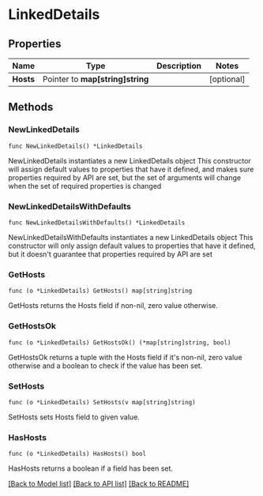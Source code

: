 # LinkedDetails

## Properties

Name | Type | Description | Notes
------------ | ------------- | ------------- | -------------
**Hosts** | Pointer to **map[string]string** |  | [optional] 

## Methods

### NewLinkedDetails

`func NewLinkedDetails() *LinkedDetails`

NewLinkedDetails instantiates a new LinkedDetails object
This constructor will assign default values to properties that have it defined,
and makes sure properties required by API are set, but the set of arguments
will change when the set of required properties is changed

### NewLinkedDetailsWithDefaults

`func NewLinkedDetailsWithDefaults() *LinkedDetails`

NewLinkedDetailsWithDefaults instantiates a new LinkedDetails object
This constructor will only assign default values to properties that have it defined,
but it doesn't guarantee that properties required by API are set

### GetHosts

`func (o *LinkedDetails) GetHosts() map[string]string`

GetHosts returns the Hosts field if non-nil, zero value otherwise.

### GetHostsOk

`func (o *LinkedDetails) GetHostsOk() (*map[string]string, bool)`

GetHostsOk returns a tuple with the Hosts field if it's non-nil, zero value otherwise
and a boolean to check if the value has been set.

### SetHosts

`func (o *LinkedDetails) SetHosts(v map[string]string)`

SetHosts sets Hosts field to given value.

### HasHosts

`func (o *LinkedDetails) HasHosts() bool`

HasHosts returns a boolean if a field has been set.


[[Back to Model list]](../README.md#documentation-for-models) [[Back to API list]](../README.md#documentation-for-api-endpoints) [[Back to README]](../README.md)


